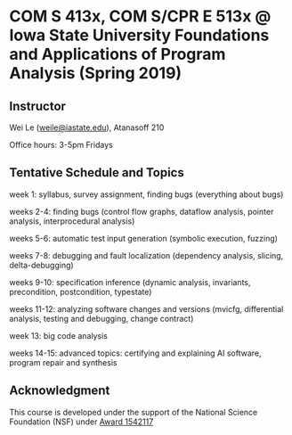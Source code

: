# COM S 413x, COM S/CPR E 513x @ Iowa State University Foundations and Applications of Program Analysis (Spring 2019) #

## Instructor ## 
Wei Le (weile@iastate.edu), Atanasoff 210

Office hours: 3-5pm Fridays

## Tentative Schedule and Topics ##
week 1: syllabus, survey assignment, finding bugs (everything about bugs)

weeks 2-4: finding bugs (control flow graphs, dataflow analysis, pointer analysis, interprocedural analysis)

weeks 5-6: automatic test input generation (symbolic execution, fuzzing)

weeks 7-8: debugging and fault localization (dependency analysis, slicing, delta-debugging)

weeks 9-10: specification inference (dynamic analysis, invariants, precondition, postcondition, typestate)

weeks 11-12: analyzing software changes and versions (mvicfg, differential analysis, testing and debugging, change contract)

week 13: big code analysis

weeks 14-15: advanced topics: certifying and explaining AI software, program repair and synthesis

## Acknowledgment ##
This course is developed under the support of the National Science Foundation (NSF) under <a href="http://www.nsf.gov/awardsearch/showAward?AWD_ID=1542117">Award 1542117

